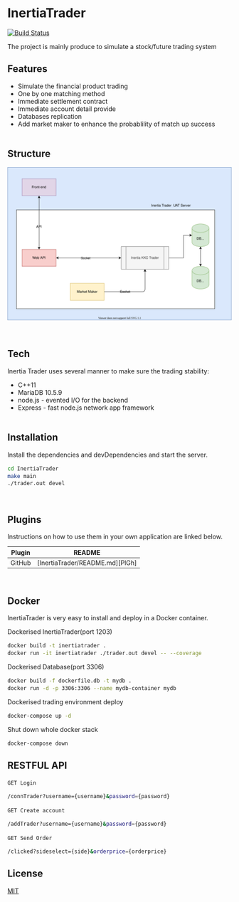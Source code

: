 # InertiaTrader


[![Build Status](https://travis-ci.org/joemccann/dillinger.svg?branch=master)](https://travis-ci.org/joemccann/dillinger)

The project is mainly produce to simulate a stock/future trading system
  

## Features

- Simulate the financial product trading
- One by one matching method
- Immediate settlement contract
- Immediate account detail provide 
- Databases replication
- Add market maker to enhance the probablility of match up success  
&nbsp;

## Structure

![Alt text](./UML.svg)

&nbsp;

## Tech

Inertia Trader uses several manner to make sure the trading stability:

- C++11
- MariaDB 10.5.9
- node.js - evented I/O for the backend
- Express - fast node.js network app framework  
&nbsp;

## Installation

Install the dependencies and devDependencies and start the server.

```sh
cd InertiaTrader
make main
./trader.out devel
```
&nbsp;

## Plugins

Instructions on how to use them in your own application are linked below.

| Plugin | README |
| ------ | ------ |
| GitHub | [InertiaTrader/README.md][PlGh] |

&nbsp;

## Docker

InertiaTrader is very easy to install and deploy in a Docker container.

Dockerised InertiaTrader(port 1203)

```sh
docker build -t inertiatrader .
docker run -it inertiatrader ./trader.out devel -- --coverage
```

Dockerised Database(port 3306)

```sh
docker build -f dockerfile.db -t mydb .
docker run -d -p 3306:3306 --name mydb-container mydb
```

Dockerised trading environment deploy

```sh
docker-compose up -d
```

Shut down whole docker stack

```sh
docker-compose down
```

## RESTFUL API

`GET Login`

```sh
/connTrader?username={username}&password={password}
```

`GET Create account`

```sh
/addTrader?username={username}&password={password}
```

`GET Send Order`

```sh
/clicked?sideselect={side}&orderprice={orderprice}
```



## License

[MIT](./LICENSE)
